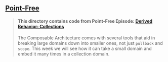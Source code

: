 ## [Point-Free](https://www.pointfree.co)

> #### This directory contains code from Point-Free Episode: [Derived Behavior: Collections](https://www.pointfree.co/episodes/ep148-derived-behavior-collections)
>
> The Composable Architecture comes with several tools that aid in breaking large domains down into smaller ones, not just `pullback` and `scope`. This week we will see how it can take a small domain and embed it many times in a collection domain.

